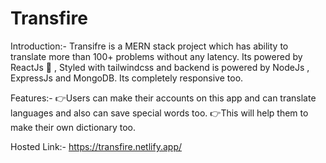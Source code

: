 # Transfire

Introduction:-
Transifre is a MERN stack project which has ability to translate more than 100+ problems without any latency.
Its powered by ReactJs 💪 , Styled with tailwindcss and backend is powered by NodeJs , ExpressJs and MongoDB.
Its completely responsive too.

Features:-
👉Users can make their accounts on this app and can translate languages and also can save special words too.
👉This will help them to make their own dictionary too.

Hosted Link:-
https://transfire.netlify.app/
